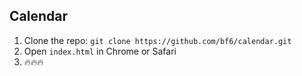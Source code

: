 ## Calendar
1. Clone the repo: `git clone https://github.com/bf6/calendar.git`
2. Open `index.html` in Chrome or Safari
3. 🔥🔥🔥